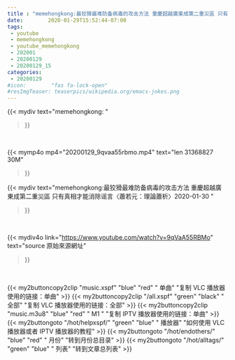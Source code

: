 ```yaml
---
title : "memehongkong:最狡猾最难防备病毒的攻击方法 重慶超越廣東成第二重災區 只有真相才能消除谣言〈蕭若元：理論蕭析〉2020-01-30 "
date:        2020-01-29T15:52:44-07:00
tags:
 - youtube
 - memehongkong
 - youtube_memehongkong
 - 202001
 - 20200129
 - 20200129_15
categories:
 - 20200129
#icon:        "fas fa-lock-open"
#resImgTeaser: teaserpics/wikipedia.org/emacs-jokes.png
---
```


{{< mydiv text="memehongkong: "
>}}
<br>


{{< mymp4o mp4="20200129_9qvaa55rbmo.mp4"
text="len 31368827    30M"
>}}


{{< mydiv text="memehongkong:最狡猾最难防备病毒的攻击方法 重慶超越廣東成第二重災區 只有真相才能消除谣言〈蕭若元：理論蕭析〉2020-01-30 "
>}}
<br>

{{< mydiv4o link="https://www.youtube.com/watch?v=9qVaA55RBMo"
text="source 原始來源網址"
>}}


<br>

{{< my2buttoncopy2clip "music.xspf"        "blue"   "red"    " 单曲"  "复制 VLC 播放器使用的链接：单曲" >}} {{< my2buttoncopy2clip "/all.xspf"         "green"  "black"  " 全部"  "复制 VLC 播放器使用的链接：全部" >}} {{< my2buttoncopy2clip "music.m3u8"        "blue"   "red"    " M1 "    "复制 IPTV 播放器使用的链接：单曲" >}} {{< my2buttongoto      "/hot/helpxspf/"    "green"  "blue"   " 播放器" "如何使用 VLC 播放器或者 IPTV 播放器的教程" >}} {{< my2buttongoto      "/hot/endothers/"   "blue"   "red"    " 月份"   "转到月份总目录" >}} {{< my2buttongoto      "/hot/alltags/"     "green"  "blue"   " 列表"   "转到文章总列表" >}} 
